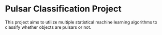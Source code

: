 # Pulsar Classification Project
This project aims to utilize multiple statistical machine learning algorithms to classify whether objects are pulsars or not.
